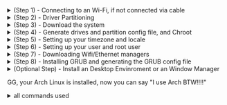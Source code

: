 <details>
<summary>(Step 1) - Connecting to an Wi-Fi, if not connected via cable</summary>

> **if your Ethernet cable is connected, you can skip this step**

**1) you need to get your wifi device name, you can do it with the command:**
- "```iwctl station device list```"

**2) you need to make your wifi device scan for networks, you can do it with the command:**
- "```iwctl station your_wifi_device_name scan```"

**3) then you list the available networks, you can do it with the command:**
- "```iwctl station your_wifi_device_name get-networks```"

**4) connect to your desired network, you can do it with the command:**
- "```iwctl station your_wifi_device_name connect your_desired_network```"
  
</details>


<details>
<summary>(Step 2) - Driver Partitioning</summary>
  
> **for creating, deleting, changing types and changing size of partitions, i recommend you to use the command "```cfdisk your_device_name```"**

> **you can list your partitions and devices with the command "```lsblk```"**

> **your device name normally is smth like: "/dev/sdY", where "Y" is the letter of your device, (per example: your SSD may have the name "/dev/sda" and your HD may have the name "/dev/sdb")**

> **your partition name normally is smth like: "/dev/sdaX", where "X" is the number of the partition**

> **for the more basic installation you will need only 3 partitions, and the partitions is the followings:**
> - root
> - boot
> - Swap


**1) you need to create those 3 partitions with the correct type and enough size**
- root partition needs to have the "Linux Filesystem" type and the size i recommend atleast 20GB
- boot partition needs to have the "EFI System" type and the size i recommend 1GB
- swap partition needs to have the "Linux Swap" type and the size i recommend atleast 8GB


**2) after your create all partition with the correct type and with the necessary size, you need to format all partitions**
- root partition needs to be formatted with the "```mkfs.ext4 your_root_partition_name```" command
- boot partition needs to be formatted with the "```mkfs.fat -F 32 your_boot_partition_name```" command
- swap partition needs to be formatted with the "```mkswap your_swap_partition_name```" command

**3) after you create all necessary partitions, define the correct types and format everything, you need to mount those partition**
- root partition needs to be mounted in "/mnt", with the "```mount your_root_partition_name /mnt```" command
- boot partition needs to be mounted in "/mnt/boot/efi", but those folders doesn't exist yet, so you need to create them with the "```mkdir -p /mnt/boot/efi```" command and mount with with the "```mount your_boot_partition_name /mnt/boot/efi```" command
- swap partition needs to be ""turned on"" with the "```swapon your_swap_partition_name```" command

</details>



<details>
<summary>(Step 3) - Download the system</summary>

**1) you neeed to download all the necessary packages of the system in the mounted root partition, you can do it with the command:**
- "```pacstrap /mnt base linux linux-firmware```"

</details>



<details>
<summary>(Step 4) - Generate drives and partition config file, and Chroot</summary>

**1) you need to generate the fstab config file, you can do it with the command:**
   - "```genfstab -U -p /mnt >> /mnt/etc/fstab```"


**2) you need to enter your mounted root partition, you can do it with the command:**
   - "```arch-chroot /mnt```"

</details>



<details>
<summary>(Step 5) - Setting up your timezone and locale</summary>
  
> **you can list the available continents with "```ls /usr/share/zoneinfo/```"** command

> **you can list the available countries within in your continents with "```ls /usr/share/zoneinfo/your_continent/```"** command

  **1) you need to set your timezone, you can do it with the command:**
  - "```ln -sf /usr/share/zoneinfo/your_continent/your_country```"

  **2) then you need to sync your system with your defined timezone, you can do it with the command:**
  - "```hwclock --systohc```"
    
  **3) you will need to download a text editor to edit the locale config file, you can do it with the command:**
  - "```pacman -Sy nano```"
    
  **4) then you will need to edit the locale file, you will need to uncomment (remove the '#' from your desired locale), per example, if you want the US locale, you need to remove the '#' in the "en_US.UTF-8 UTF-8" line, also take note to uncommend the line that has the UTF-8 text, you can open the text editor with the following command:**
  - "```nano /etc/locale.gen```"
    
  **5) then you need to sync your system with your defined locale, you can do it with the command:**
  - "```locale-gen```"
</details>




<details>
<summary>(Step 6) - Setting up your user and root user</summary>

**1) you need to create your user, you can do it with the command: (remember to change "your_username", to your desired user name)**
- "```useradd -m -g users -G wheel,storage,power -s /bin/bash your_username```"

**2) you need set a password to your user with the command:**
- "```passwd your_username```"

**3) you need set a password to the root user with the command:**
- "```passwd```"

**4) you need to download the permission manager, you can do it with the command:**
- "```pacman -Sy sudo```"

**5) then you need to edit the users permissions config file ("/etc/sudoers"), you need to uncomment (remove the '#'), in the line "%wheel ALL=(ALL:ALL) ALL", you can do it with the command:**
- "```nano /etc/sudoers```" 

</details>




<details>
<summary>(Step 7) - Downloading Wifi/Ethernet managers</summary>

**1) for the entire support for wifi and ethernet support you need to install some packages, and you can do it with the command:**
- "```pacman -Sy networkmanager iwd dhcp dhcpcd"

**2) then you need to make it start with the system, you can do it with the command:**
- "```systemctl enable NetworkManager dhcpcd"

</details>




<details>
<summary>(Step 8) - Installing GRUB and generating the GRUB config file</summary>

**1) you need to download GRUB and efibootmgr, and you can do it with the command:**
- "```pacman -Sy --noconfirm grub efibootmgr```"

**2) then you need to start grub installation, you can do it with the command:**
- "```grub-install --target=x86_64-efi --efi-directory=/boot/efi --bootloader-id=arch_BTW --recheck```"

**3) and to finish it, you need to generate the GRUB config file, you can do it with the command:**
- "```grub-mkconfig -o /boot/grub/grub.cfg```"

</details>




<details>
<summary>(Optional Step) - Install an Desktop Envinroment or an Window Manager</summary>

**(Option 1) Install GNOME and GDM, then enable the GDM to start with the system, you can do it with the command:**
- "```pacman -Sy gnome gdm```"
- "```systemctl enable gdm```"

**(Option 2) Install KDE and SDDM, then enable the SDDM to start with the system, you can do it with the command:**
- "```pacman -Sy plasma-desktop sddm```"
- "```systemctl enable sddm```"

**(Option 3) Install Hyprland and SDDM, then enable the SDDM to start with the system, you can do it with the command:**
- "```pacman -Sy hyprland sddm```"
- "```systemctl enable sddm```"

</details>

GG, your Arch Linux is installed, now you can say "I use Arch BTW!!!!"

<details>
<summary>all commands used</summary>
  
- cfdisk
- mkfs.ext4 root_partition_name
- mkfs.fat -F 32 boot_partition_name
- mkswap swap_partition_name
- mount root_partition_name /mnt
- mkdir -p /mnt/boot/efi
- mount boot_partition_name /mnt/boot/efi
- swapon swap_partition_name
- pacstrap /mnt base linux linux-firmware
- genfstab -U -p /mnt >> /mnt/etc/fstab
- arch-chroot /mnt
- ln -sf /usr/share/zoneinfo/your_continent/your_time_zone /etc/localtime
- hwclock --systohc
- pacman -S nano
- nano /etc/locale.gen
- locale-gen
- useradd -m -g users -G wheel,storage,power -s /bin/bash your_username
- passwd your_username
- passwd
- pacman -S --noconfirm networkmanager dhcpcd dhcp
- systemctl enable NetworkManager dhcpcd
- nano /etc/sudoers
- pacman -S --noconfirm grub efibootmgr
- grub-install --target=x86_64-efi --efi-directory=/boot/efi --bootloader-id=arch_grub --recheck
- grub-mkconfig -o /boot/grub/grub.cfg

</details>

